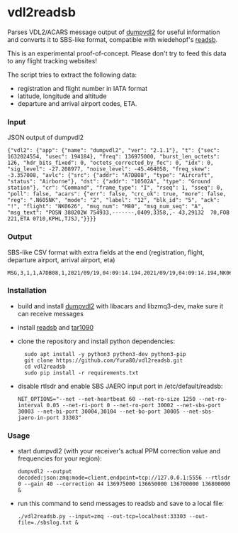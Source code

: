 

# vdl2readsb

Parses VDL2/ACARS message output of [dumpvdl2](https://github.com/szpajder/dumpvdl2) for useful information and converts it to SBS-like format, compatible with wiedehopf's [readsb](https://github.com/wiedehopf/readsb).

This is an experimental proof-of-concept. Please don't try to feed this data to any flight tracking websites!

The script tries to extract the following data:
 - registration and flight number in IATA format
 - latitude, longitude and altitude
 - departure and arrival airport codes, ETA.

### Input
JSON output of dumpvdl2

    {"vdl2": {"app": {"name": "dumpvdl2", "ver": "2.1.1"}, "t": {"sec": 1632024554, "usec": 194184}, "freq": 136975000, "burst_len_octets": 126, "hdr_bits_fixed": 0, "octets_corrected_by_fec": 0, "idx": 0, "sig_level": -27.208977, "noise_level": -45.464058, "freq_skew": -3.357008, "avlc": {"src": {"addr": "A7DB08", "type": "Aircraft", "status": "Airborne"}, "dst": {"addr": "10502A", "type": "Ground station"}, "cr": "Command", "frame_type": "I", "rseq": 1, "sseq": 0, "poll": false, "acars": {"err": false, "crc_ok": true, "more": false, "reg": ".N605NK", "mode": "2", "label": "12", "blk_id": "5", "ack": "!", "flight": "NK0626", "msg_num": "M80", "msg_num_seq": "A", "msg_text": "POSN 380202W 754933,-------,0409,3358,,- 43,29132  70,FOB  221,ETA 0710,KPHL,TJSJ,"}}}}

### Output
SBS-like CSV format with extra fields at the end (registration, flight, departure airport, arrival airport, eta)

    MSG,3,1,1,A7DB08,1,2021/09/19,04:09:14.194,2021/09/19,04:09:14.194,NK0626,,,,38.03389,-75.82583,,,,,,0,N605NK,NK0626,KPHL,TJSJ,0710

### Installation
- build and install [dumpvdl2](https://github.com/szpajder/dumpvdl2) with libacars and libzmq3-dev, make sure it can receive messages
- install [readsb](https://github.com/wiedehopf/readsb) and [tar1090](https://github.com/wiedehopf/tar1090)
- clone the repository and install python dependencies:
    
	    sudo apt install -y python3 python3-dev python3-pip
	    git clone https://github.com/Yura80/vdl2readsb.git
	    cd vdl2readsb
	    sudo pip install -r requirements.txt
    
- disable rtlsdr and enable SBS JAERO input port in /etc/default/readsb:

    ```NET_OPTIONS="--net --net-heartbeat 60 --net-ro-size 1250 --net-ro-interval 0.05 --net-ri-port 0 --net-ro-port 30002 --net-sbs-port 30003 --net-bi-port 30004,30104 --net-bo-port 30005 --net-sbs-jaero-in-port 33303"```
    
### Usage
- start dumpvdl2 (with your receiver's actual PPM correction value and frequencies for your region):
    
    ```dumpvdl2 --output decoded:json:zmq:mode=client,endpoint=tcp://127.0.0.1:5556 --rtlsdr 0 --gain 40 --correction 44 136975000 136650000 136700000 136800000 &```
    
- run this command to send messages to readsb and save to a local file:

    ```./vdl2readsb.py --input=zmq --out-tcp=localhost:33303 --out-file=./sbslog.txt &```

